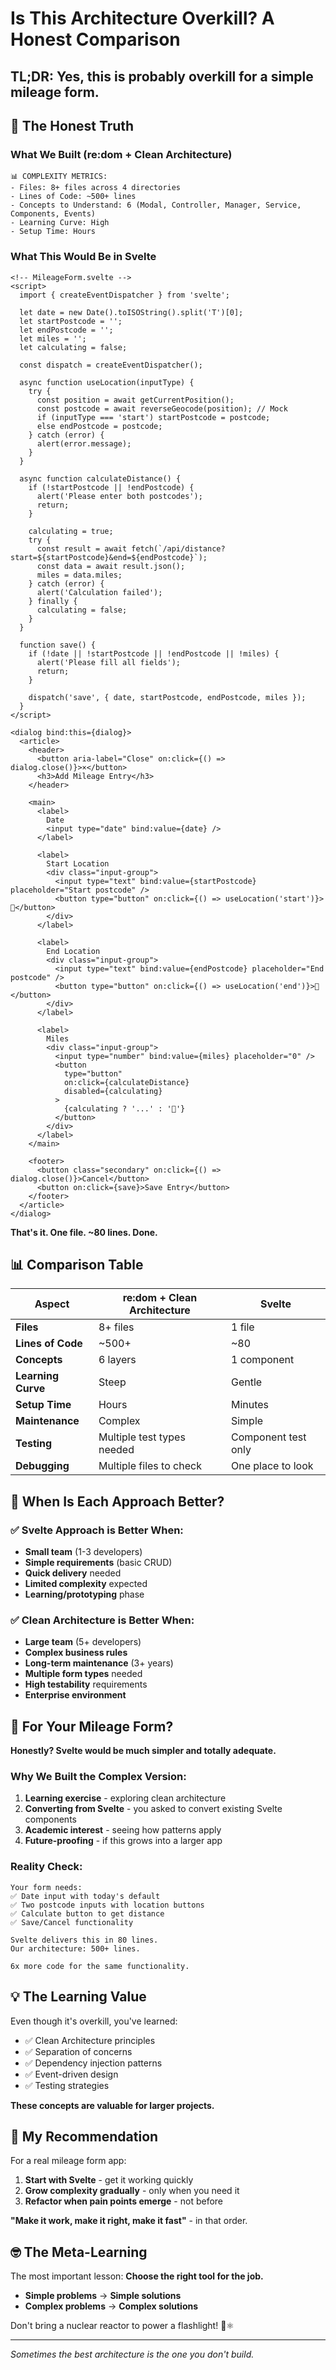 # Is This Architecture Overkill? A Honest Comparison

## TL;DR: **Yes, this is probably overkill for a simple mileage form.**

## 🤔 The Honest Truth

### What We Built (re:dom + Clean Architecture)

```
📊 COMPLEXITY METRICS:
- Files: 8+ files across 4 directories
- Lines of Code: ~500+ lines
- Concepts to Understand: 6 (Modal, Controller, Manager, Service, Components, Events)
- Learning Curve: High
- Setup Time: Hours
```

### What This Would Be in Svelte

```svelte
<!-- MileageForm.svelte -->
<script>
  import { createEventDispatcher } from 'svelte';

  let date = new Date().toISOString().split('T')[0];
  let startPostcode = '';
  let endPostcode = '';
  let miles = '';
  let calculating = false;

  const dispatch = createEventDispatcher();

  async function useLocation(inputType) {
    try {
      const position = await getCurrentPosition();
      const postcode = await reverseGeocode(position); // Mock
      if (inputType === 'start') startPostcode = postcode;
      else endPostcode = postcode;
    } catch (error) {
      alert(error.message);
    }
  }

  async function calculateDistance() {
    if (!startPostcode || !endPostcode) {
      alert('Please enter both postcodes');
      return;
    }

    calculating = true;
    try {
      const result = await fetch(`/api/distance?start=${startPostcode}&end=${endPostcode}`);
      const data = await result.json();
      miles = data.miles;
    } catch (error) {
      alert('Calculation failed');
    } finally {
      calculating = false;
    }
  }

  function save() {
    if (!date || !startPostcode || !endPostcode || !miles) {
      alert('Please fill all fields');
      return;
    }

    dispatch('save', { date, startPostcode, endPostcode, miles });
  }
</script>

<dialog bind:this={dialog}>
  <article>
    <header>
      <button aria-label="Close" on:click={() => dialog.close()}>×</button>
      <h3>Add Mileage Entry</h3>
    </header>

    <main>
      <label>
        Date
        <input type="date" bind:value={date} />
      </label>

      <label>
        Start Location
        <div class="input-group">
          <input type="text" bind:value={startPostcode} placeholder="Start postcode" />
          <button type="button" on:click={() => useLocation('start')}>📍</button>
        </div>
      </label>

      <label>
        End Location
        <div class="input-group">
          <input type="text" bind:value={endPostcode} placeholder="End postcode" />
          <button type="button" on:click={() => useLocation('end')}>📍</button>
        </div>
      </label>

      <label>
        Miles
        <div class="input-group">
          <input type="number" bind:value={miles} placeholder="0" />
          <button
            type="button"
            on:click={calculateDistance}
            disabled={calculating}
          >
            {calculating ? '...' : '🧮'}
          </button>
        </div>
      </label>
    </main>

    <footer>
      <button class="secondary" on:click={() => dialog.close()}>Cancel</button>
      <button on:click={save}>Save Entry</button>
    </footer>
  </article>
</dialog>
```

**That's it. One file. ~80 lines. Done.**

## 📊 Comparison Table

| Aspect             | re:dom + Clean Architecture | Svelte              |
| ------------------ | --------------------------- | ------------------- |
| **Files**          | 8+ files                    | 1 file              |
| **Lines of Code**  | ~500+                       | ~80                 |
| **Concepts**       | 6 layers                    | 1 component         |
| **Learning Curve** | Steep                       | Gentle              |
| **Setup Time**     | Hours                       | Minutes             |
| **Maintenance**    | Complex                     | Simple              |
| **Testing**        | Multiple test types needed  | Component test only |
| **Debugging**      | Multiple files to check     | One place to look   |

## 🎯 When Is Each Approach Better?

### ✅ **Svelte Approach is Better When:**

- **Small team** (1-3 developers)
- **Simple requirements** (basic CRUD)
- **Quick delivery** needed
- **Limited complexity** expected
- **Learning/prototyping** phase

### ✅ **Clean Architecture is Better When:**

- **Large team** (5+ developers)
- **Complex business rules**
- **Long-term maintenance** (3+ years)
- **Multiple form types** needed
- **High testability** requirements
- **Enterprise environment**

## 🤷 **For Your Mileage Form?**

**Honestly? Svelte would be much simpler and totally adequate.**

### Why We Built the Complex Version:

1. **Learning exercise** - exploring clean architecture
2. **Converting from Svelte** - you asked to convert existing Svelte components
3. **Academic interest** - seeing how patterns apply
4. **Future-proofing** - if this grows into a larger app

### Reality Check:

```
Your form needs:
✅ Date input with today's default
✅ Two postcode inputs with location buttons
✅ Calculate button to get distance
✅ Save/Cancel functionality

Svelte delivers this in 80 lines.
Our architecture: 500+ lines.

6x more code for the same functionality.
```

## 💡 **The Learning Value**

Even though it's overkill, you've learned:

- ✅ Clean Architecture principles
- ✅ Separation of concerns
- ✅ Dependency injection patterns
- ✅ Event-driven design
- ✅ Testing strategies

**These concepts are valuable for larger projects.**

## 🎯 **My Recommendation**

For a real mileage form app:

1. **Start with Svelte** - get it working quickly
2. **Grow complexity gradually** - only when you need it
3. **Refactor when pain points emerge** - not before

**"Make it work, make it right, make it fast"** - in that order.

## 🤓 **The Meta-Learning**

The most important lesson: **Choose the right tool for the job.**

- **Simple problems** → **Simple solutions**
- **Complex problems** → **Complex solutions**

Don't bring a nuclear reactor to power a flashlight! 🔦⚛️

---

_Sometimes the best architecture is the one you don't build._
